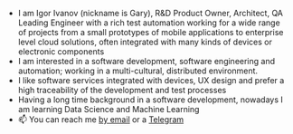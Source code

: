 - I am Igor Ivanov (nickname is Gary), R&D Product Owner, Architect, QA Leading Engineer with a rich test automation working for a wide range of projects 
  from a small prototypes of mobile applications to enterprise level cloud solutions, often integrated with many kinds of devices or electronic components
- I am interested in a software development, software engineering and automation; working in a multi-cultural, distributed environment.
- I like software services integrated with devices, UX design and prefer a high traceability  of the development and test processes
- Having a long time background in a software development, nowadays I am learning Data Science and Machine Learning
- 📫 You can reach me [by email](mailto:garry.ivanov@gmail.com) or a [Telegram](https://t.me/garryltor)

<!---
GaryII-II/GaryII-II is a ✨ special ✨ repository because its `README.md` (this file) appears on your GitHub profile.
You can click the Preview link to take a look at your changes.
--->
